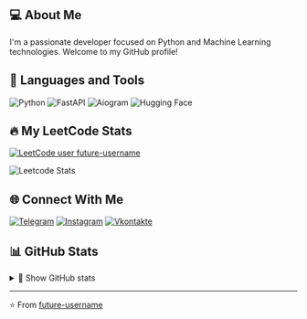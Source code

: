 ## 💻 About Me
I'm a passionate developer focused on Python and Machine Learning technologies. Welcome to my GitHub profile!

## 🚀 Languages and Tools
![Python](https://img.shields.io/badge/python-3670A0?style=for-the-badge&logo=python&logoColor=ffdd54)
![FastAPI](https://img.shields.io/badge/FastAPI-005571?style=for-the-badge&logo=fastapi)
![Aiogram](https://img.shields.io/badge/Aiogram-2CA5E0?style=for-the-badge&logo=telegram&logoColor=white)
![Hugging Face](https://img.shields.io/badge/Hugging%20Face-FF9D00?style=for-the-badge&logo=huggingface&logoColor=white)

## 🔥 My LeetCode Stats
[![LeetCode user future-username](https://img.shields.io/badge/dynamic/json?style=for-the-badge&labelColor=black&color=%23ffa116&label=Solved&query=solvedOverTotal&url=https%3A%2F%2Fleetcode-badge.vercel.app%2Fapi%2Fusers%2Ffuture-username&logo=leetcode&logoColor=yellow)](https://leetcode.com/future-username/)

![Leetcode Stats](https://leetcard.jacoblin.cool/future-username?theme=dark&font=Anybody&ext=heatmap)

## 🌐 Connect With Me
[![Telegram](https://img.shields.io/badge/-Telegram-090909?style=for-the-badge&logo=telegram&logoColor=27A0D9)](https://t.me/future_username)
[![Instagram](https://img.shields.io/badge/-Instagram-090909?style=for-the-badge&logo=instagram&logoColor=B4068E)](https://www.instagram.com/future.username)
[![Vkontakte](https://img.shields.io/badge/-Vkontakte-090909?style=for-the-badge&logo=Vk&logoColor=4F7DB3)](https://vk.com/dev.paul)

## 📊 GitHub Stats

<details>
<summary>👀 Show GitHub stats</summary>
<img src="https://github-readme-stats.vercel.app/api?username=future-username&show_icons=true&theme=dark">
</details>

---

⭐️ From [future-username](https://github.com/future-username)
